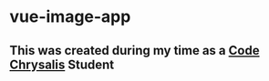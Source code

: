 # vue-image-app
## This was created during my time as a [Code Chrysalis](https://codechrysalis.io) Student
